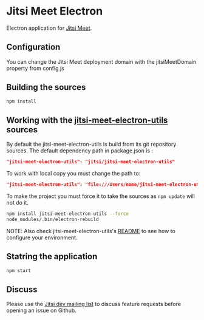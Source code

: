 # Jitsi Meet Electron

Electron application for [Jitsi Meet](https://github.com/jitsi/jitsi-meet).

## Configuration
You can change the Jitsi Meet deployment domain with the jitsiMeetDomain property from config.js

## Building the sources
```bash
npm install
```

## Working with the [jitsi-meet-electron-utils](https://github.com/jitsi/jitsi-meet-electron-utils) sources
By default the jitsi-meet-electron-utils is build from its git repository sources. The default dependency path in package.json is :
```json
"jitsi-meet-electron-utils": "jitsi/jitsi-meet-electron-utils"
```

To work with local copy you must change the path to:
```json
"jitsi-meet-electron-utils": "file:///Users/name/jitsi-meet-electron-utils-copy",
```

To make the project you must force it to take the sources as `npm update` will not do it.
```bash
npm install jitsi-meet-electron-utils --force
node_modules/.bin/electron-rebuild
```

NOTE: Also check jitsi-meet-electron-utils's [README](https://github.com/jitsi/jitsi-meet-electron-utils/blob/master/README.md) to see how to configure your environment.

## Statring the application
```bash
npm start
```

## Discuss
Please use the [Jitsi dev mailing list](http://lists.jitsi.org/pipermail/dev/) to discuss feature requests before opening an issue on Github.
